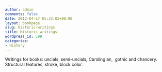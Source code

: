 ```yaml
---
author: admin
comments: false
date: 2012-04-27 05:33:03+00:00
layout: bookpage
slug: historic-writings
title: Historic writings
wordpress_id: 599
categories:
- History
---
```


Writings for books: uncials, semi-uncials, Carolingian,  gothic and chancery. Structural features, stroke, block color.
